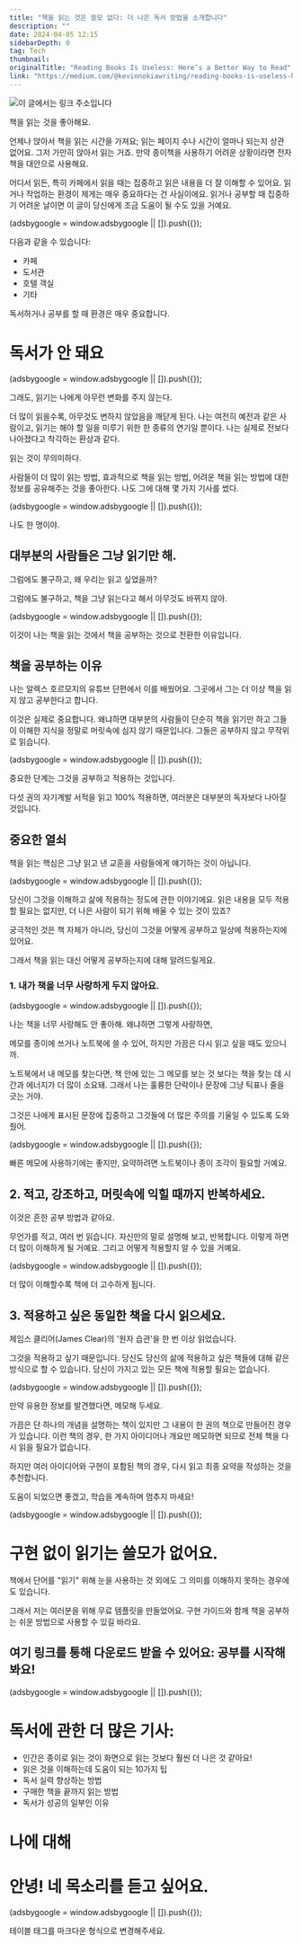```yaml
---
title: "책을 읽는 것은 쓸모 없다: 더 나은 독서 방법을 소개합니다"
description: ""
date: 2024-04-05 12:15
sidebarDepth: 0
tag: Tech
thumbnail: 
originalTitle: "Reading Books Is Useless: Here’s a Better Way to Read"
link: "https://medium.com/@kevinnokiawriting/reading-books-is-useless-heres-a-better-way-to-read-b3a49e157948"
---
```



![이 글에서는 링크 주소입니다]("./img/ReadingBooksIsUselessHeresaBetterWaytoRead_0.png") 

책을 읽는 것을 좋아해요.

언제나 앉아서 책을 읽는 시간을 가져요; 읽는 페이지 수나 시간이 얼마나 되는지 상관 없어요. 그저 가만히 앉아서 읽는 거죠. 만약 종이책을 사용하기 어려운 상황이라면 전자책을 대안으로 사용해요.

어디서 읽든, 특히 카페에서 읽을 때는 집중하고 읽은 내용을 더 잘 이해할 수 있어요. 읽거나 작업하는 환경이 제게는 매우 중요하다는 건 사실이에요. 읽거나 공부할 때 집중하기 어려운 날이면 이 글이 당신에게 조금 도움이 될 수도 있을 거예요.

<!-- ui-log 수평형 -->
<ins class="adsbygoogle"
  style="display:block"
  data-ad-client="ca-pub-4877378276818686"
  data-ad-slot="9743150776"
  data-ad-format="auto"
  data-full-width-responsive="true"></ins>
<component is="script">
(adsbygoogle = window.adsbygoogle || []).push({});
</component>

다음과 같을 수 있습니다:

- 카페
- 도서관
- 호텔 객실
- 기타

독서하거나 공부를 할 때 환경은 매우 중요합니다.

# 독서가 안 돼요

<!-- ui-log 수평형 -->
<ins class="adsbygoogle"
  style="display:block"
  data-ad-client="ca-pub-4877378276818686"
  data-ad-slot="9743150776"
  data-ad-format="auto"
  data-full-width-responsive="true"></ins>
<component is="script">
(adsbygoogle = window.adsbygoogle || []).push({});
</component>

그래도, 읽기는 나에게 아무런 변화를 주지 않는다.

더 많이 읽을수록, 아무것도 변하지 않았음을 깨닫게 된다. 나는 여전히 예전과 같은 사람이고, 읽기는 해야 할 일을 미루기 위한 한 종류의 연기일 뿐이다. 나는 실제로 전보다 나아졌다고 착각하는 환상과 같다.

읽는 것이 무의미하다.

사람들이 더 많이 읽는 방법, 효과적으로 책을 읽는 방법, 어려운 책을 읽는 방법에 대한 정보를 공유해주는 것을 좋아한다. 나도 그에 대해 몇 가지 기사를 썼다.

<!-- ui-log 수평형 -->
<ins class="adsbygoogle"
  style="display:block"
  data-ad-client="ca-pub-4877378276818686"
  data-ad-slot="9743150776"
  data-ad-format="auto"
  data-full-width-responsive="true"></ins>
<component is="script">
(adsbygoogle = window.adsbygoogle || []).push({});
</component>

나도 한 명이야.

## 대부분의 사람들은 그냥 읽기만 해.

그럼에도 불구하고, 왜 우리는 읽고 싶었을까?

그럼에도 불구하고, 책을 그냥 읽는다고 해서 아무것도 바뀌지 않아.

<!-- ui-log 수평형 -->
<ins class="adsbygoogle"
  style="display:block"
  data-ad-client="ca-pub-4877378276818686"
  data-ad-slot="9743150776"
  data-ad-format="auto"
  data-full-width-responsive="true"></ins>
<component is="script">
(adsbygoogle = window.adsbygoogle || []).push({});
</component>

이것이 나는 책을 읽는 것에서 책을 공부하는 것으로 전환한 이유입니다.

## 책을 공부하는 이유

나는 알렉스 호르모지의 유튜브 단편에서 이를 배웠어요. 그곳에서 그는 더 이상 책을 읽지 않고 공부한다고 합니다.

이것은 실제로 중요합니다. 왜냐하면 대부분의 사람들이 단순히 책을 읽기만 하고 그들이 이해한 지식을 정말로 머릿속에 심지 않기 때문입니다. 그들은 공부하지 않고 무작위로 읽습니다.

<!-- ui-log 수평형 -->
<ins class="adsbygoogle"
  style="display:block"
  data-ad-client="ca-pub-4877378276818686"
  data-ad-slot="9743150776"
  data-ad-format="auto"
  data-full-width-responsive="true"></ins>
<component is="script">
(adsbygoogle = window.adsbygoogle || []).push({});
</component>

중요한 단계는 그것을 공부하고 적용하는 것입니다.

다섯 권의 자기계발 서적을 읽고 100% 적용하면, 여러분은 대부분의 독자보다 나아질 것입니다.

## 중요한 열쇠

책을 읽는 핵심은 그냥 읽고 낸 교훈을 사람들에게 얘기하는 것이 아닙니다.

<!-- ui-log 수평형 -->
<ins class="adsbygoogle"
  style="display:block"
  data-ad-client="ca-pub-4877378276818686"
  data-ad-slot="9743150776"
  data-ad-format="auto"
  data-full-width-responsive="true"></ins>
<component is="script">
(adsbygoogle = window.adsbygoogle || []).push({});
</component>

당신이 그것을 이해하고 삶에 적용하는 정도에 관한 이야기에요. 읽은 내용을 모두 적용할 필요는 없지만, 더 나은 사람이 되기 위해 배울 수 있는 것이 있죠?

궁극적인 것은 책 자체가 아니라, 당신이 그것을 어떻게 공부하고 일상에 적용하는지에 있어요.

그래서 책을 읽는 대신 어떻게 공부하는지에 대해 알려드릴게요.

### 1. 내가 책을 너무 사랑하게 두지 않아요.

<!-- ui-log 수평형 -->
<ins class="adsbygoogle"
  style="display:block"
  data-ad-client="ca-pub-4877378276818686"
  data-ad-slot="9743150776"
  data-ad-format="auto"
  data-full-width-responsive="true"></ins>
<component is="script">
(adsbygoogle = window.adsbygoogle || []).push({});
</component>

나는 책을 너무 사랑해도 안 좋아해. 왜냐하면 그렇게 사랑하면,

메모를 종이에 쓰거나 노트북에 쓸 수 있어, 하지만 가끔은 다시 읽고 싶을 때도 있으니까.

노트북에서 내 메모를 찾는다면, 책 안에 있는 그 메모를 보는 것 보다는 책을 찾는 데 시간과 에너지가 더 많이 소요돼. 그래서 나는 훌륭한 단락이나 문장에 그냥 틱표나 줄을 긋는 거야.

그것은 나에게 표시된 문장에 집중하고 그것들에 더 많은 주의를 기울일 수 있도록 도와줬어.

<!-- ui-log 수평형 -->
<ins class="adsbygoogle"
  style="display:block"
  data-ad-client="ca-pub-4877378276818686"
  data-ad-slot="9743150776"
  data-ad-format="auto"
  data-full-width-responsive="true"></ins>
<component is="script">
(adsbygoogle = window.adsbygoogle || []).push({});
</component>

빠른 메모에 사용하기에는 좋지만, 요약하려면 노트북이나 종이 조각이 필요할 거예요.

## 2. 적고, 강조하고, 머릿속에 익힐 때까지 반복하세요.

이것은 흔한 공부 방법과 같아요.

무언가를 적고, 여러 번 읽습니다. 자신만의 말로 설명해 보고, 반복합니다. 이렇게 하면 더 많이 이해하게 될 거예요. 그리고 어떻게 적용할지 알 수 있을 거예요.

<!-- ui-log 수평형 -->
<ins class="adsbygoogle"
  style="display:block"
  data-ad-client="ca-pub-4877378276818686"
  data-ad-slot="9743150776"
  data-ad-format="auto"
  data-full-width-responsive="true"></ins>
<component is="script">
(adsbygoogle = window.adsbygoogle || []).push({});
</component>

더 많이 이해할수록 책에 더 고수하게 됩니다.

## 3. 적용하고 싶은 동일한 책을 다시 읽으세요.

제임스 클리어(James Clear)의 '원자 습관'을 한 번 이상 읽었습니다.

그것을 적용하고 싶기 때문입니다. 당신도 당신의 삶에 적용하고 싶은 책들에 대해 같은 방식으로 할 수 있습니다. 당신이 가지고 있는 모든 책에 적용할 필요는 없습니다.

<!-- ui-log 수평형 -->
<ins class="adsbygoogle"
  style="display:block"
  data-ad-client="ca-pub-4877378276818686"
  data-ad-slot="9743150776"
  data-ad-format="auto"
  data-full-width-responsive="true"></ins>
<component is="script">
(adsbygoogle = window.adsbygoogle || []).push({});
</component>

만약 유용한 정보를 발견했다면, 메모해 두세요.

가끔은 단 하나의 개념을 설명하는 책이 있지만 그 내용이 한 권의 책으로 만들어진 경우가 있습니다. 이런 책의 경우, 한 가지 아이디어나 개요만 메모하면 되므로 전체 책을 다시 읽을 필요가 없습니다.

하지만 여러 아이디어와 구현이 포함된 책의 경우, 다시 읽고 최종 요약을 작성하는 것을 추천합니다.

도움이 되었으면 좋겠고, 학습을 계속하며 멈추지 마세요!

<!-- ui-log 수평형 -->
<ins class="adsbygoogle"
  style="display:block"
  data-ad-client="ca-pub-4877378276818686"
  data-ad-slot="9743150776"
  data-ad-format="auto"
  data-full-width-responsive="true"></ins>
<component is="script">
(adsbygoogle = window.adsbygoogle || []).push({});
</component>

# 구현 없이 읽기는 쓸모가 없어요.

책에서 단어를 "읽기" 위해 눈을 사용하는 것 외에도 그 의미를 이해하지 못하는 경우에도 있습니다.

그래서 저는 여러분을 위해 무료 템플릿을 만들었어요. 구현 가이드와 함께 책을 공부하는 쉬운 방법으로 사용할 수 있길 바라요.

## 여기 링크를 통해 다운로드 받을 수 있어요: 공부를 시작해봐요!

<!-- ui-log 수평형 -->
<ins class="adsbygoogle"
  style="display:block"
  data-ad-client="ca-pub-4877378276818686"
  data-ad-slot="9743150776"
  data-ad-format="auto"
  data-full-width-responsive="true"></ins>
<component is="script">
(adsbygoogle = window.adsbygoogle || []).push({});
</component>

# 독서에 관한 더 많은 기사:

- 인간은 종이로 읽는 것이 화면으로 읽는 것보다 훨씬 더 나은 것 같아요!
- 읽은 것을 이해하는데 도움이 되는 10가지 팁
- 독서 실력 향상하는 방법
- 구매한 책을 끝까지 읽는 방법
- 독서가 성공의 일부인 이유

# 나에 대해

# 안녕! 네 목소리를 듣고 싶어요.

<!-- ui-log 수평형 -->
<ins class="adsbygoogle"
  style="display:block"
  data-ad-client="ca-pub-4877378276818686"
  data-ad-slot="9743150776"
  data-ad-format="auto"
  data-full-width-responsive="true"></ins>
<component is="script">
(adsbygoogle = window.adsbygoogle || []).push({});
</component>

테이블 태그를 마크다운 형식으로 변경해주세요.